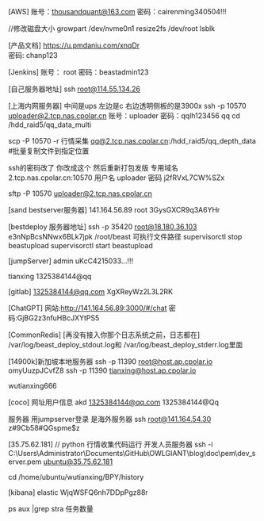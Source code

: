 [AWS]
账号：thousandquant@163.com
密码：cairenming340504!!!

//修改磁盘大小
growpart /dev/nvme0n1
resize2fs /dev/root
lsblk

[产品文档]
https://u.pmdaniu.com/xnqDr  
密码: chanp123


[Jenkins]
账号： root
密码：beastadmin123

[自己服务器地址]
ssh root@114.55.134.26

[上海内网服务器]
中间是ups 左边是c 右边透明侧板的是3900x
ssh -p 10570 uploader@2.tcp.nas.cpolar.cn
账号：uploader
密码：qqlh123456
qq
cd /hdd_raid5/qq_data_multi

scp  -P 10570  -r  行情采集  qq@2.tcp.nas.cpolar.cn:/hdd_raid5/qq_depth_data   #批量复制文件到指定位置

ssh的密码改了
你改成这个 然后重新打包发版
专用域名 2.tcp.nas.cpolar.cn:10570
用户名 uploader
密码 j2fRVxL7CW%SZx

sftp -P 10570 uploader@2.tcp.nas.cpolar.cn



[sand bestserver服务器]
141.164.56.89	root	3GysGXCR9q3A6YHr


[bestdeploy 服务器地址]
ssh -p 35420 root@18.180.36.103
e3nNpBcsNNwx6BLk7jpk
/root/beast   可执行文件路径
supervisorctl stop  beastupload
supervisorctl start beastupload


[jumpServer]
admin
uKcC4215033...!!!

tianxing
1325384144@qq

[gitlab]
1325384144@qq.com
XgXReyWz2L3L2RK

[ChatGPT]
网站:http://141.164.56.89:3000/#/chat
密码:GjBG2z3nfuHBcJXYtPS5

[CommonRedis]
[再没有接入你那个日志系统之前，日志都在]
/var/log/beast_deploy_stdout.log和
/var/log/beast_deploy_stderr.log里面


[14900k]新加坡本地服务器
ssh -p 11390  root@host.ap.cpolar.io
omyUuzpJCvfZ8
ssh -p 11390  tianxing@host.ap.cpolar.io

wutianxing666

[coco]
网址用户信息
akd
1325384144@qq.com
1325384144@Qq

服务器  用jumpserver登录 是海外服务器
ssh root@141.164.54.30
z#9Cb58#QGspme$z

[35.75.62.181] // python   行情收集代码运行  开发人员服务器
ssh -i C:\Users\Administrator\Documents\GitHub\OWLGIANT\blog\doc\pem\dev_server.pem ubuntu@35.75.62.181

cd /home/ubuntu/wutianxing/BPY/history


[kibana]
elastic
WjqWSFQ6nh7DDpPgz88r


ps aux |grep  stra 任务数量